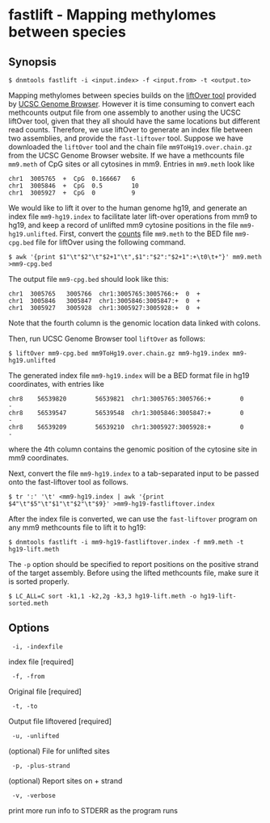 # fastlift - Mapping methylomes between species

## Synopsis
```
$ dnmtools fastlift -i <input.index> -f <input.from> -t <output.to>
```

Mapping methylomes between species builds on the
[liftOver tool](http://genome.ucsc.edu/cgi-bin/hgLiftOver) provided by
[UCSC Genome Browser](https://genome.ucsc.edu). However it is time
consuming to convert each methcounts output file from one assembly
to another using the UCSC liftOver tool, given that they all should
have the same locations but different read counts. Therefore, we use
liftOver to generate an index file between two assemblies, and provide
the `fast-liftover` tool.  Suppose we have downloaded the `liftOver` tool
and the chain file `mm9ToHg19.over.chain.gz` from the UCSC Genome
Browser website. If we have a methcounts file `mm9.meth` of
CpG sites or all cytosines in mm9.  Entries in  `mm9.meth`
look like

```
chr1  3005765  +  CpG  0.166667   6
chr1  3005846  +  CpG  0.5        10
chr1  3005927  +  CpG  0          9
```

We would like to lift it over to the human genome hg19, and generate
an index file `mm9-hg19.index` to facilitate later lift-over
operations from mm9 to hg19, and keep a record of unlifted mm9
cytosine positions in the file `mm9-hg19.unlifted`. First, convert the
[counts](../../analysis/counts) file `mm9.meth` to the
BED file `mm9-cpg.bed` file for liftOver using the following command.

```
$ awk '{print $1"\t"$2"\t"$2+1"\t",$1":"$2":"$2+1":+\t0\t+"}' mm9.meth >mm9-cpg.bed
```

The output file `mm9-cpg.bed` should look like this:

```
chr1  3005765   3005766  chr1:3005765:3005766:+  0  +
chr1  3005846   3005847  chr1:3005846:3005847:+  0  +
chr1  3005927   3005928  chr1:3005927:3005928:+  0  +
```

Note that the fourth column is the genomic location data linked with
colons.

Then, run UCSC Genome Browser tool `liftOver` as follows:

```
$ liftOver mm9-cpg.bed mm9ToHg19.over.chain.gz mm9-hg19.index mm9-hg19.unlifted
```

The generated index file `mm9-hg19.index` will be a BED format file in
hg19 coordinates, with entries like

```
chr8    56539820        56539821  chr1:3005765:3005766:+        0       -
chr8    56539547        56539548  chr1:3005846:3005847:+        0       -
chr8    56539209        56539210  chr1:3005927:3005928:+        0       -
```

where the 4th column contains the genomic position of the cytosine
site in mm9 coordinates.

Next, convert the file `mm9-hg19.index` to a tab-separated input to be
passed onto the fast-liftover tool as follows.

```
$ tr ':' '\t' <mm9-hg19.index | awk '{print $4"\t"$5"\t"$1"\t"$2"\t"$9}' >mm9-hg19-fastliftover.index
```

After the index file is converted, we can use the `fast-liftover`
program on any mm9 methcounts file to lift it to hg19:

```
$ dnmtools fastlift -i mm9-hg19-fastliftover.index -f mm9.meth -t hg19-lift.meth
```

The `-p` option should be specified to report positions on the
positive strand of the target assembly.  Before using the lifted
methcounts file, make sure it is sorted properly.

```
$ LC_ALL=C sort -k1,1 -k2,2g -k3,3 hg19-lift.meth -o hg19-lift-sorted.meth
```

## Options
```
 -i, -indexfile
```
index file [required]
```
 -f, -from
```
Original file [required]
```
 -t, -to
```
 Output file liftovered [required]
```
 -u, -unlifted
```
(optional) File for unlifted sites
```
 -p, -plus-strand
```
 (optional) Report sites on + strand
```
 -v, -verbose
```
print more run info to STDERR as the program runs

